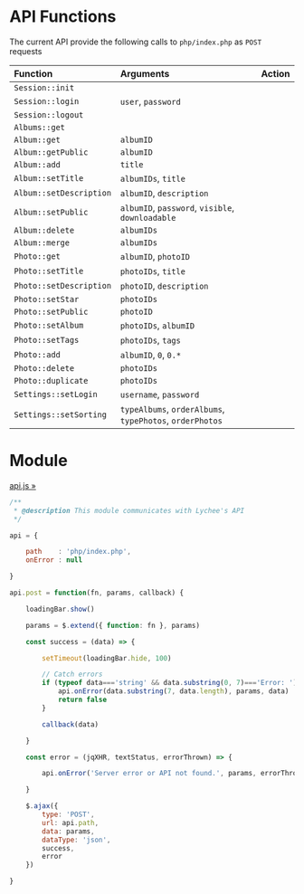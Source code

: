 # API Functions

The current API provide the following calls to `php/index.php` as `POST` requests

|      Function           |  Arguments  |   Action    |
|:------------------------|:------------|:------------|
| `Session::init`         |                                                   |             |
| `Session::login`        | `user`, `password`                                |             |
| `Session::logout`       |                                                   |             |
| `Albums::get`           |                                                   |             |
| `Album::get`            | `albumID`                                         |             |
| `Album::getPublic`      | `albumID`                                         |             |
| `Album::add`            | `title`                                           |             |
| `Album::setTitle`       | `albumIDs`, `title`                               |             |
| `Album::setDescription` | `albumID`, `description`                          |             |
| `Album::setPublic`      | `albumID`, `password`, `visible`, `downloadable`  |             |
| `Album::delete`         | `albumIDs`                                        |             |
| `Album::merge`          | `albumIDs`                                        |             |
| `Photo::get`            | `albumID`, `photoID`                              |             |
| `Photo::setTitle`       | `photoIDs`, `title`                               |             |
| `Photo::setDescription` | `photoID`, `description`                          |             |
| `Photo::setStar`        | `photoIDs`                                        |             |
| `Photo::setPublic`      | `photoID`                                         |             |
| `Photo::setAlbum`       | `photoIDs`, `albumID`                             |             |
| `Photo::setTags`        | `photoIDs`, `tags`                                |             |
| `Photo::add`            | `albumID`, `0`, `0.*`                             |             |
| `Photo::delete`         | `photoIDs`                                        |             |
| `Photo::duplicate`      | `photoIDs`                                        |             |
| `Settings::setLogin`    | `username`, `password`                            |             |
| `Settings::setSorting`  | `typeAlbums`, `orderAlbums`, `typePhotos`, `orderPhotos`            |             |

# Module

[api.js &#187;](scripts/api.js)

```js
/**
 * @description This module communicates with Lychee's API
 */

api = {

	path    : 'php/index.php',
	onError : null

}

api.post = function(fn, params, callback) {

	loadingBar.show()

	params = $.extend({ function: fn }, params)

	const success = (data) => {

		setTimeout(loadingBar.hide, 100)

		// Catch errors
		if (typeof data==='string' && data.substring(0, 7)==='Error: ') {
			api.onError(data.substring(7, data.length), params, data)
			return false
		}

		callback(data)

	}

	const error = (jqXHR, textStatus, errorThrown) => {

		api.onError('Server error or API not found.', params, errorThrown)

	}

	$.ajax({
		type: 'POST',
		url: api.path,
		data: params,
		dataType: 'json',
		success,
		error
	})

}
```
